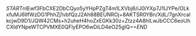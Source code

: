 $START$nIEwf3FbCXE2DbCQyo5yYHpPZgT4m1LXVbj6/iJ0iYXp7J1IJYPe/OLkxfuMJ6llfWzDG1PhhZj1vbfQzJ2Ah88BEUNROj+8AKTSR0YBn/XdL/7gnXrcaIkcjwD9D1/JQW42CMs+h2uheH4hoZxEGKk30z+Ztzz4A8hlLwJbCCC6eoUhCXldYNpeWTCPVMXE0QFlyEPO6wDiLD4eO25glQ==$END$